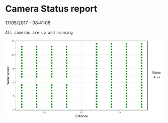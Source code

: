 Camera Status report
================
17/05/2017 - 08:41:06

    All cameras are up and running

![](camreport_files/figure-markdown_github/unnamed-chunk-2-1.png)
